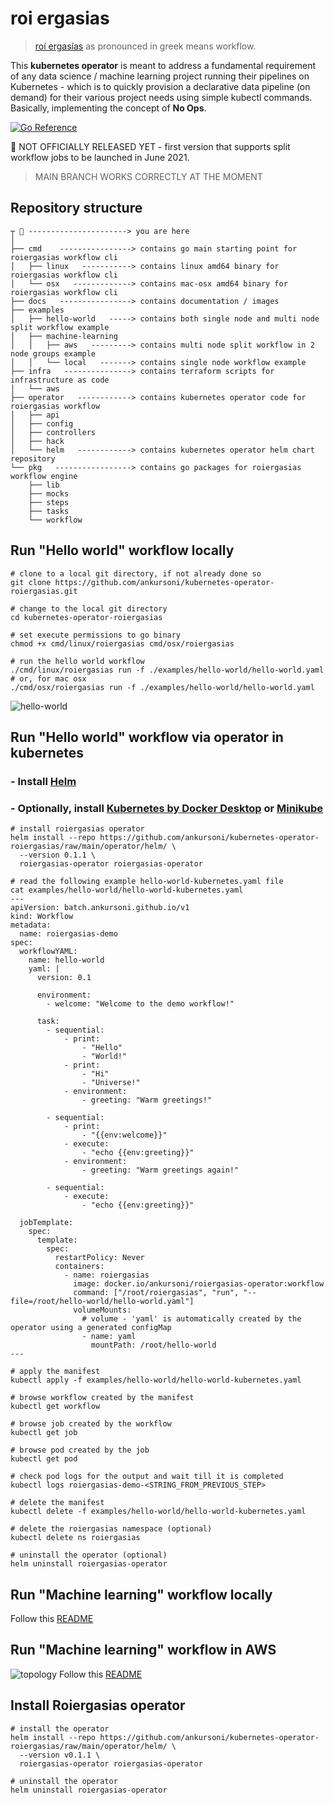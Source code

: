 # roi ergasias
> [roí ergasías](https://translate.google.com/?sl=en&tl=el&text=workflow&op=translate) as pronounced in greek means workflow.

This **kubernetes operator** is meant to address a fundamental requirement of any data science / machine learning project running their pipelines on Kubernetes - which is to quickly provision a declarative data pipeline (on demand) for their various project needs using simple kubectl commands. Basically, implementing the concept of **No Ops**.

[![Go Reference](https://pkg.go.dev/badge/github.com/ankursoni/kubernetes-operator-roiergasias.svg)](https://pkg.go.dev/github.com/ankursoni/kubernetes-operator-roiergasias)

&#x1F534; NOT OFFICIALLY RELEASED YET - first version that supports split workflow jobs to be launched in June 2021.  
> MAIN BRANCH WORKS CORRECTLY AT THE MOMENT


## Repository structure
```
┬ 📌 ----------------------> you are here
│
├── cmd    ----------------> contains go main starting point for roiergasias workflow cli
│   ├── linux   -----------> contains linux amd64 binary for roiergasias workflow cli
│   └── osx   -------------> contains mac-osx amd64 binary for roiergasias workflow cli
├── docs   ----------------> contains documentation / images
├── examples  
│   ├── hello-world   -----> contains both single node and multi node split workflow example
│   ├── machine-learning
│   │   ├── aws   ---------> contains multi node split workflow in 2 node groups example
│   │   └── local   -------> contains single node workflow example
├── infra   ---------------> contains terraform scripts for infrastructure as code
│   └── aws
├── operator   ------------> contains kubernetes operator code for roiergasias workflow
│   ├── api
│   ├── config
│   ├── controllers
│   ├── hack
│   └── helm   ------------> contains kubernetes operator helm chart repository
└── pkg   -----------------> contains go packages for roiergasias workflow engine
    ├── lib
    ├── mocks
    ├── steps
    ├── tasks
    └── workflow
```


## Run "Hello world" workflow locally
``` SH
# clone to a local git directory, if not already done so
git clone https://github.com/ankursoni/kubernetes-operator-roiergasias.git

# change to the local git directory
cd kubernetes-operator-roiergasias

# set execute permissions to go binary
chmod +x cmd/linux/roiergasias cmd/osx/roiergasias

# run the hello world workflow
./cmd/linux/roiergasias run -f ./examples/hello-world/hello-world.yaml
# or, for mac osx
./cmd/osx/roiergasias run -f ./examples/hello-world/hello-world.yaml
```
![hello-world](docs/images/hello-world.png)


## Run "Hello world" workflow via operator in kubernetes
### - Install [Helm](https://helm.sh/docs/intro/install/)
### - Optionally, install [Kubernetes by Docker Desktop](https://docs.docker.com/desktop/kubernetes/) or [Minikube](https://minikube.sigs.k8s.io/docs/start/)

``` SH
# install roiergasias operator
helm install --repo https://github.com/ankursoni/kubernetes-operator-roiergasias/raw/main/operator/helm/ \
  --version 0.1.1 \
  roiergasias-operator roiergasias-operator

# read the following example hello-world-kubernetes.yaml file
cat examples/hello-world/hello-world-kubernetes.yaml
---
apiVersion: batch.ankursoni.github.io/v1
kind: Workflow
metadata:
  name: roiergasias-demo
spec:
  workflowYAML:
    name: hello-world
    yaml: |
      version: 0.1

      environment:
        - welcome: "Welcome to the demo workflow!"

      task:
        - sequential:
            - print:
                - "Hello"
                - "World!"
            - print:
                - "Hi"
                - "Universe!"
            - environment:
                - greeting: "Warm greetings!"

        - sequential:
            - print:
                - "{{env:welcome}}"
            - execute:
                - "echo {{env:greeting}}"
            - environment:
                - greeting: "Warm greetings again!"

        - sequential:
            - execute:
                - "echo {{env:greeting}}"

  jobTemplate:
    spec:
      template:
        spec:
          restartPolicy: Never
          containers:
            - name: roiergasias
              image: docker.io/ankursoni/roiergasias-operator:workflow
              command: ["/root/roiergasias", "run", "--file=/root/hello-world/hello-world.yaml"]
              volumeMounts:
                # volume - 'yaml' is automatically created by the operator using a generated configMap
                - name: yaml
                  mountPath: /root/hello-world
---

# apply the manifest
kubectl apply -f examples/hello-world/hello-world-kubernetes.yaml

# browse workflow created by the manifest
kubectl get workflow

# browse job created by the workflow
kubectl get job

# browse pod created by the job
kubectl get pod

# check pod logs for the output and wait till it is completed
kubectl logs roiergasias-demo-<STRING_FROM_PREVIOUS_STEP>

# delete the manifest
kubectl delete -f examples/hello-world/hello-world-kubernetes.yaml

# delete the roiergasias namespace (optional)
kubectl delete ns roiergasias

# uninstall the operator (optional)
helm uninstall roiergasias-operator
```


## Run "Machine learning" workflow locally
Follow this [README](examples/machine-learning/local/README.md)


## Run "Machine learning" workflow in AWS
![topology](docs/images/aws-topology.png)
Follow this [README](examples/machine-learning/aws/README.md)


## Install Roiergasias operator
``` SH
# install the operator
helm install --repo https://github.com/ankursoni/kubernetes-operator-roiergasias/raw/main/operator/helm/ \
  --version v0.1.1 \
  roiergasias-operator roiergasias-operator

# uninstall the operator
helm uninstall roiergasias-operator
```
